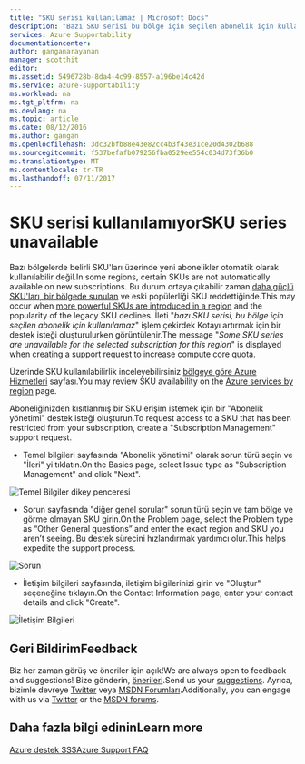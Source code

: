 ```yaml
---
title: "SKU serisi kullanılamaz | Microsoft Docs"
description: "Bazı SKU serisi bu bölge için seçilen abonelik için kullanılamaz."
services: Azure Supportability
documentationcenter: 
author: ganganarayanan
manager: scotthit
editor: 
ms.assetid: 5496728b-8da4-4c99-8557-a196be14c42d
ms.service: azure-supportability
ms.workload: na
ms.tgt_pltfrm: na
ms.devlang: na
ms.topic: article
ms.date: 08/12/2016
ms.author: gangan
ms.openlocfilehash: 3dc32bfb88e43e82cc4b3f43e31ce20d4302b688
ms.sourcegitcommit: f537befafb079256fba0529ee554c034d73f36b0
ms.translationtype: MT
ms.contentlocale: tr-TR
ms.lasthandoff: 07/11/2017
---
```

# <a name="sku-series-unavailable"></a><span data-ttu-id="c0693-103">SKU serisi kullanılamıyor</span><span class="sxs-lookup"><span data-stu-id="c0693-103">SKU series unavailable</span></span>
<span data-ttu-id="c0693-104">Bazı bölgelerde belirli SKU'ları üzerinde yeni abonelikler otomatik olarak kullanılabilir değil.</span><span class="sxs-lookup"><span data-stu-id="c0693-104">In some regions, certain SKUs are not automatically available on new subscriptions.</span></span>  <span data-ttu-id="c0693-105">Bu durum ortaya çıkabilir zaman [daha güçlü SKU'ları, bir bölgede sunulan](https://azure.microsoft.com/updates/announcing-new-dv2-series-virtual-machine-size/) ve eski popülerliği SKU reddettiğinde.</span><span class="sxs-lookup"><span data-stu-id="c0693-105">This may occur when [more powerful SKUs are introduced in a region](https://azure.microsoft.com/updates/announcing-new-dv2-series-virtual-machine-size/) and the popularity of the legacy SKU declines.</span></span>
<span data-ttu-id="c0693-106">İleti "*bazı SKU serisi, bu bölge için seçilen abonelik için kullanılamaz*" işlem çekirdek Kotayı artırmak için bir destek isteği oluşturulurken görüntülenir.</span><span class="sxs-lookup"><span data-stu-id="c0693-106">The message "*Some SKU series are unavailable for the selected subscription for this region*" is displayed when creating a support request to increase compute core quota.</span></span>

<span data-ttu-id="c0693-107">Üzerinde SKU kullanılabilirlik inceleyebilirsiniz [bölgeye göre Azure Hizmetleri](https://azure.microsoft.com/regions/#services) sayfası.</span><span class="sxs-lookup"><span data-stu-id="c0693-107">You may review SKU availability on the [Azure services by region](https://azure.microsoft.com/regions/#services) page.</span></span> 

<span data-ttu-id="c0693-108">Aboneliğinizden kısıtlanmış bir SKU erişim istemek için bir "Abonelik yönetimi" destek isteği oluşturun.</span><span class="sxs-lookup"><span data-stu-id="c0693-108">To request access to a SKU that has been restricted from your subscription, create a "Subscription Management" support request.</span></span>

* <span data-ttu-id="c0693-109">Temel bilgileri sayfasında "Abonelik yönetimi" olarak sorun türü seçin ve "İleri" yi tıklatın.</span><span class="sxs-lookup"><span data-stu-id="c0693-109">On the Basics page, select Issue type as "Subscription Management" and click "Next".</span></span>

![Temel Bilgiler dikey penceresi](./media/SKU-series-unavailable/BasicsSubMgmt.png)

* <span data-ttu-id="c0693-111">Sorun sayfasında "diğer genel sorular" sorun türü seçin ve tam bölge ve görme olmayan SKU girin.</span><span class="sxs-lookup"><span data-stu-id="c0693-111">On the Problem page, select the Problem type as “Other General questions” and enter the exact region and SKU you aren’t seeing.</span></span>
  <span data-ttu-id="c0693-112">Bu destek sürecini hızlandırmak yardımcı olur.</span><span class="sxs-lookup"><span data-stu-id="c0693-112">This helps expedite the support process.</span></span>

![Sorun](./media/SKU-series-unavailable/ProblemSubMgmt.png)

* <span data-ttu-id="c0693-114">İletişim bilgileri sayfasında, iletişim bilgilerinizi girin ve "Oluştur" seçeneğine tıklayın.</span><span class="sxs-lookup"><span data-stu-id="c0693-114">On the Contact Information page, enter your contact details and click "Create".</span></span>

![İletişim Bilgileri](./media/SKU-series-unavailable/ContactInformation.png)

## <a name="feedback"></a><span data-ttu-id="c0693-116">Geri Bildirim</span><span class="sxs-lookup"><span data-stu-id="c0693-116">Feedback</span></span>
<span data-ttu-id="c0693-117">Biz her zaman görüş ve öneriler için açık!</span><span class="sxs-lookup"><span data-stu-id="c0693-117">We are always open to feedback and suggestions!</span></span> <span data-ttu-id="c0693-118">Bize gönderin, [önerileri](https://feedback.azure.com/forums/266794-support-feedback).</span><span class="sxs-lookup"><span data-stu-id="c0693-118">Send us your [suggestions](https://feedback.azure.com/forums/266794-support-feedback).</span></span> <span data-ttu-id="c0693-119">Ayrıca, bizimle devreye [Twitter](https://twitter.com/azuresupport) veya [MSDN Forumları](https://social.msdn.microsoft.com/Forums/azure).</span><span class="sxs-lookup"><span data-stu-id="c0693-119">Additionally, you can engage with us via [Twitter](https://twitter.com/azuresupport) or the [MSDN forums](https://social.msdn.microsoft.com/Forums/azure).</span></span>

## <a name="learn-more"></a><span data-ttu-id="c0693-120">Daha fazla bilgi edinin</span><span class="sxs-lookup"><span data-stu-id="c0693-120">Learn more</span></span>
[<span data-ttu-id="c0693-121">Azure destek SSS</span><span class="sxs-lookup"><span data-stu-id="c0693-121">Azure Support FAQ</span></span>](https://azure.microsoft.com/support/faq)

